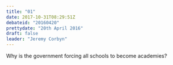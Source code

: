 ```yaml
---
title: "01"
date: 2017-10-31T08:29:51Z
debateid: "20160420"
prettydate: "20th April 2016"
draft: false
leader: "Jeremy Corbyn"
---
```


Why is the government forcing all schools to become academies?
